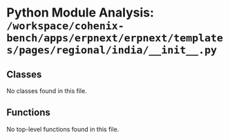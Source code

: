 # Python Module Analysis: `/workspace/cohenix-bench/apps/erpnext/erpnext/templates/pages/regional/india/__init__.py`

## Classes

No classes found in this file.


## Functions

No top-level functions found in this file.
